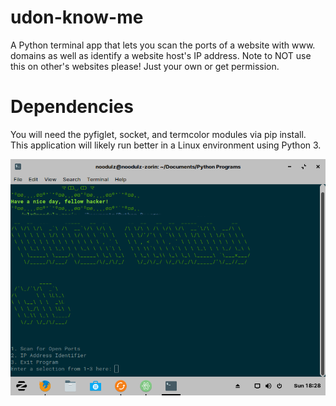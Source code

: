 # udon-know-me
A Python terminal app that lets you scan the ports of a website with www. domains as well as identify a website host's IP address. Note to NOT use this on other's websites please! Just your own or get permission.
# Dependencies
You will need the pyfiglet, socket, and termcolor modules via pip install. This application will likely run better in a  Linux environment using Python 3.<br/>

![demo](https://github.com/Noodulz/udon-know-me/blob/master/previewdemoudon.png)
